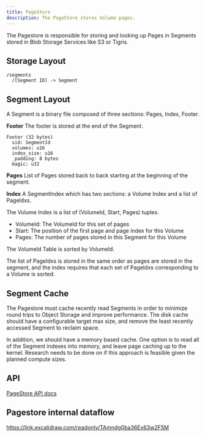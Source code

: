 ```yaml
---
title: PageStore
description: The PageStore stores Volume pages.
---
```


The Pagestore is responsible for storing and looking up Pages in Segments stored in Blob Storage Services like S3 or Tigris.

## Storage Layout

```
/segments
  /[Segment ID] -> Segment
```

## Segment Layout

A Segment is a binary file composed of three sections: Pages, Index, Footer.

**Footer**
The footer is stored at the end of the Segment.

```
Footer (32 bytes)
  sid: SegmentId
  volumes: u16
  index_size: u16
  _padding: 8 bytes
  magic: u32
```

**Pages**
List of Pages stored back to back starting at the beginning of the segment.

**Index**
A SegmentIndex which has two sections: a Volume Index and a list of PageIdxs.

The Volume Index is a list of (VolumeId, Start, Pages) tuples.

- VolumeId: The VolumeId for this set of pages
- Start: The position of the first page and page index for this Volume
- Pages: The number of pages stored in this Segment for this Volume

The VolumeId Table is sorted by VolumeId.

The list of PageIdxs is stored in the same order as pages are stored in the segment, and the index requires that each set of PageIdxs corresponding to a Volume is sorted.

## Segment Cache

The Pagestore must cache recently read Segments in order to minimize round trips to Object Storage and improve performance. The disk cache should have a configurable target max size, and remove the least recently accessed Segment to reclaim space.

In addition, we should have a memory based cache. One option is to read all of the Segment indexes into memory, and leave page caching up to the kernel. Research needs to be done on if this approach is feasible given the planned compute sizes.

## API

[PageStore API docs](/docs/backend/api#pagestore)

## Pagestore internal dataflow

https://link.excalidraw.com/readonly/TAmndg0ba36Ex63w2F5M
